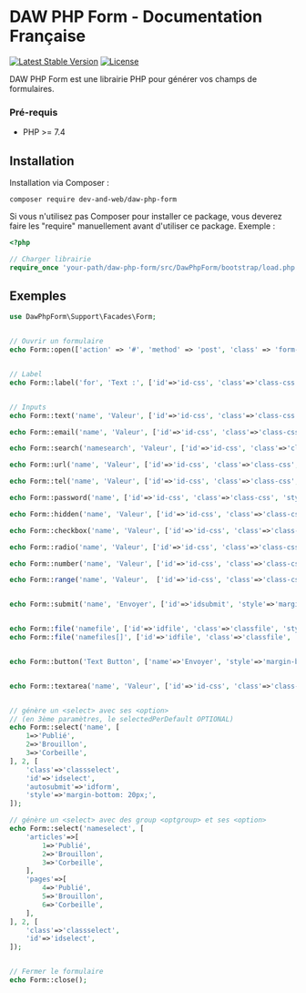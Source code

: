 # DAW PHP Form - Documentation Française

[![Latest Stable Version](https://poser.pugx.org/dev-and-web/daw-php-form/v/stable)](https://packagist.org/packages/dev-and-web/daw-php-form)
[![License](https://poser.pugx.org/dev-and-web/daw-php-form/license)](https://packagist.org/packages/dev-and-web/daw-php-form)

DAW PHP Form est une librairie PHP pour générer vos champs de formulaires.




### Pré-requis

* PHP >= 7.4






## Installation

Installation via Composer :
```
composer require dev-and-web/daw-php-form
```


Si vous n'utilisez pas Composer pour installer ce package,
vous deverez faire les "require" manuellement avant d'utiliser ce package.
Exemple :
```php
<?php

// Charger librairie
require_once 'your-path/daw-php-form/src/DawPhpForm/bootstrap/load.php';
```






## Exemples

```php
use DawPhpForm\Support\Facades\Form;


// Ouvrir un formulaire
echo Form::open(['action' => '#', 'method' => 'post', 'class' => 'form-edit', 'files' => true]);


// Label
echo Form::label('for', 'Text :', ['id'=>'id-css', 'class'=>'class-css', 'style'=>'margin-bottom: 20px;']);


// Inputs
echo Form::text('name', 'Valeur', ['id'=>'id-css', 'class'=>'class-css', 'style'=>'margin-bottom: 20px;', 'placeholder'=>'Placeholder', 'required'=>true]);

echo Form::email('name', 'Valeur', ['id'=>'id-css', 'class'=>'class-css', 'style'=>'margin-bottom: 20px;', 'placeholder'=>'Placeholder', 'required'=>true]);

echo Form::search('namesearch', 'Valeur', ['id'=>'id-css', 'class'=>'class-css', 'style'=>'margin-bottom: 20px;', 'placeholder'=>'Placeholder', 'required'=>true]);

echo Form::url('name', 'Valeur', ['id'=>'id-css', 'class'=>'class-css', 'style'=>'margin-bottom: 20px;', 'placeholder'=>'Placeholder', 'required'=>true]);

echo Form::tel('name', 'Valeur', ['id'=>'id-css', 'class'=>'class-css', 'style'=>'margin-bottom: 20px;', 'placeholder'=>'Placeholder', 'required'=>true]);

echo Form::password('name', ['id'=>'id-css', 'class'=>'class-css', 'style'=>'margin-bottom: 20px;', 'placeholder'=>'Placeholder', 'required'=>true]);

echo Form::hidden('name', 'Valeur', ['id'=>'id-css', 'class'=>'class-css', 'style'=>'margin-bottom: 20px;']);

echo Form::checkbox('name', 'Valeur', ['id'=>'id-css', 'class'=>'class-css', 'style'=>'margin-bottom: 20px;', 'checked'=>true]);

echo Form::radio('name', 'Valeur', ['id'=>'id-css', 'class'=>'class-css', 'style'=>'margin-bottom: 20px;', 'checked'=>true]);

echo Form::number('name', 'Valeur', ['id'=>'id-css', 'class'=>'class-css', 'style'=>'margin-bottom: 20px;', 'step'=>"2", 'min'=>10, 'max'=>260]);

echo Form::range('name', 'Valeur',  ['id'=>'id-css', 'class'=>'class-css', 'style'=>'margin-bottom: 20px;', 'step'=>"2", 'min'=>10, 'max'=>260]);


echo Form::submit('name', 'Envoyer', ['id'=>'idsubmit', 'style'=>'margin-bottom: 20px;']);


echo Form::file('namefile', ['id'=>'idfile', 'class'=>'classfile', 'style'=>'margin-bottom: 20px;',]);
echo Form::file('namefiles[]', ['id'=>'idfile', 'class'=>'classfile', 'style'=>'margin-bottom: 20px;', 'multiple'=>true]);


echo Form::button('Text Button', ['name'=>'Envoyer', 'style'=>'margin-bottom: 20px;']);


echo Form::textarea('name', 'Valeur', ['id'=>'id-css', 'class'=>'class-css', 'style'=>'margin-bottom: 20px;', 'placeholder'=>'Ecrivez...', 'required'=>true]);


// génère un <select> avec ses <option>
// (en 3ème paramètres, le selectedPerDefault OPTIONAL)
echo Form::select('name', [
    1=>'Publié',
    2=>'Brouillon',
    3=>'Corbeille',
], 2, [
    'class'=>'classselect',
    'id'=>'idselect',
    'autosubmit'=>'idform',
    'style'=>'margin-bottom: 20px;',
]);

// génère un <select> avec des group <optgroup> et ses <option>
echo Form::select('nameselect', [
    'articles'=>[
        1=>'Publié',
        2=>'Brouillon',
        3=>'Corbeille',
    ],
    'pages'=>[
        4=>'Publié',
        5=>'Brouillon',
        6=>'Corbeille',
    ],
], 2, [
    'class'=>'classselect',
    'id'=>'idselect',
]);


// Fermer le formulaire
echo Form::close();
```
